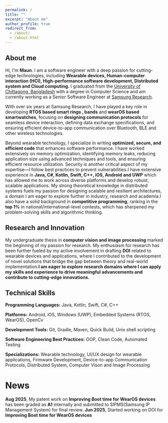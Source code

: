 ```yaml
---
permalink: /
title: ""
excerpt: "About me"
author_profile: true
redirect_from: 
  - /about/
  - /about.html
---
```


## About me
Hi, I'm __Maun__.
I am a software engineer with a deep passion for cutting-edge technologies, including **Wearable devices, Human-computer interaction (HCI), High-performance software development, Distributed system and Cloud computing.** I graduated from the [University of Chittagong, Bangladesh](https://cu.ac.bd/v2/) with a degree in Computer Science and am currently working as a Senior Software Engineer at [Samsung Research](https://research.samsung.com/srbd).

With over six years at Samsung Research, I have played a key role in developing **RTOS based smart rings , bands** and **wearOS based smartwatches**, focusing on **designing communication protocols** for seamless device interaction, defining data exchange specifications, and ensuring efficient device-to-app communication over Bluetooth, BLE and other wireless technologies.

Beyond wearable technology, I specialize in writing **optimized, secure, and efficient code** that enhances software performance. I have worked extensively on memory optimization, identifying memory leaks, reducing application size using advanced techniques and tools, and ensuring efficient resource utilization. Security is another critical aspect of my expertise—I follow best practices to prevent vulnerabilities.I have extensive experience in **Java, C#, Kotlin, Swift, C++, iOS, Android and UWP** which has allowed me to work across diverse platforms and develop robust, scalable applications. My strong theoretical knowledge in distributed systems fuels my passion for designing scalable and resilient architectures, a domain I am eager to explore further in industry, research and academia.I also have a solid background in **competitive programming**, ranking in the **top 1%** in national/international-level contests, which has sharpened my problem-solving skills and algorithmic thinking.

## Research and Innovation
My undergraduate thesis in **computer vision and image processing** marked the beginning of my passion for research. My enthusiasm for research has been further fueled by my active involvement in drafting **DOI**  related to wearable devices and applications, where I contributed to the development of novel solutions that bridge the gap between theory and real-world implementation.**I am eager to explore research domains where I can apply my skills and experience to drive meaningful advancements and contribute to cutting-edge innovations.**

## Technical Skills
**Programming Languages:** Java, Kotlin, Swift, C#, C++

**Platforms:** Android, iOS, Windows (UWP), Embedded Systems (RTOS, WearOS), OpenCv

**Development Tools:** Git, Gradle, Maven, Quick Build, Unix shell scripting

**Software Engineering Best Practices:** OOP, Clean Code, Automated Testing

**Specializations:** Wearable technology, UI/UX design for wearable applications, Firmware Development, Device-to-app Communication Protocols, Distributed System, Computer Vison and Image Processing

# News
**Aug 2025**, My patent work on **Improving Boot time for WearOS devices** has been graded as **A1** internally and 
submitted to SIPMS(Samsung IP Management System) for final review.
**Jun 2025**, Started working on DOI for **Improving Boot time for WearOS devices**
